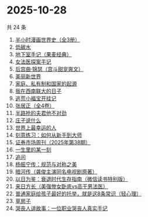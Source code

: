 # 2025-10-28

共 24 条

<!-- BEGIN WEREAD -->
<!-- 最后更新时间 2025-10-28 23:10:12 +0800 -->
1. [半小时漫画世界史（全3册）](https://weread.qq.com/web/bookDetail/a6932860813aba9b4g014188)
1. [低碳水](https://weread.qq.com/web/bookDetail/16e32c50813aba461g018746)
1. [地下室手记（果麦经典）](https://weread.qq.com/web/bookDetail/a623278071e0b2e0a622468)
1. [女法医探案手记](https://weread.qq.com/web/bookDetail/33832d30813aba89eg012b59)
1. [后宫曲·锦瑟（宫斗甜宠爽文）](https://weread.qq.com/web/bookDetail/4a532f10813aba89fg015dcc)
1. [美丽新世界](https://weread.qq.com/web/bookDetail/35d32ec07275fd7435d1172)
1. [家庭、私有制和国家的起源](https://weread.qq.com/web/bookDetail/dc2325a0813ab706fg0123e1)
1. [我在西南联大的日子](https://weread.qq.com/web/bookDetail/75732a50813ab7be6g0121ac)
1. [逃荒小福宝开挂记](https://weread.qq.com/web/bookDetail/46232e30813aba8d4g018754)
1. [张居正（全4卷）](https://weread.qq.com/web/bookDetail/6ea328d071a224dc6eafbe2)
1. [半路抢的夫君他不对劲](https://weread.qq.com/web/bookDetail/49c327d07310261f49c58d4)
1. [庄子说什么](https://weread.qq.com/web/bookDetail/d89327a072459794d894be9)
1. [世界上最幸运的人](https://weread.qq.com/web/bookDetail/9ad32f80813ab7a98g011af1)
1. [刻意练习：如何从新手到大师](https://weread.qq.com/web/bookDetail/2e932c005cdec82e9a0e3e8)
1. [证券市场周刊（2025年第38期）](https://weread.qq.com/web/bookDetail/b85326f0813aba98fg012d98)
1. [一生里的某一刻](https://weread.qq.com/web/bookDetail/702321407227869d702d1c5)
1. [追问](https://weread.qq.com/web/bookDetail/e7b322705d0e04e7b85e068)
1. [杨振宁传：规范与对称之美](https://weread.qq.com/web/bookDetail/4de32520813ab7c7dg0102c1)
1. [暗河传（龚俊主演同名电视剧原著）](https://weread.qq.com/web/bookDetail/b3f32cc0813ab8691g0124d3)
1. [以日为鉴：衰退时代生存指南（微信读书特别版）](https://weread.qq.com/web/bookDetail/77d32440813aba4e2g01644a)
1. [来日方长（美强惨女卧底vs高干男法医）](https://weread.qq.com/web/bookDetail/9a932de0813aba8edg014095)
1. [普通家庭给孩子最好的托举，就是这8条常识（轻心理）](https://weread.qq.com/web/bookDetail/8af32060813aba8eeg0102ee)
1. [草房子](https://weread.qq.com/web/bookDetail/e9a32d80813ab8540g012d73)
1. [哭丧人讲故事：一位职业哭丧人真实手记](https://weread.qq.com/web/bookDetail/89332420813aba51dg015be1)
<!-- END WEREAD -->